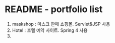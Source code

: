 # README - portfolio list

1. maskshop : 마스크 판매 쇼핑몰. Servlet&JSP 사용
2. Hotel : 호텔 예약 사이트. Spring 4 사용
3. 
